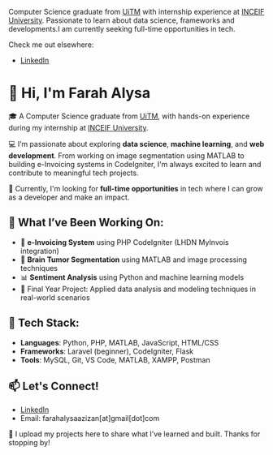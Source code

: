 Computer Science graduate from [UiTM](https://ms.wikipedia.org/wiki/Universiti_Teknologi_MARA) with internship experience at [INCEIF University](https://en.wikipedia.org/wiki/International_Centre_for_Education_in_Islamic_Finance). Passionate to learn about data science, frameworks and developments.I am currently seeking full-time opportunities in tech.

Check me out elsewhere:
- [LinkedIn](https://www.linkedin.com/in/farahalysaazizan/)


# 👋 Hi, I'm Farah Alysa

🎓 A Computer Science graduate from [UiTM](https://ms.wikipedia.org/wiki/Universiti_Teknologi_MARA), with hands-on experience during my internship at [INCEIF University](https://en.wikipedia.org/wiki/International_Centre_for_Education_in_Islamic_Finance).

💻 I’m passionate about exploring **data science**, **machine learning**, and **web development**. From working on image segmentation using MATLAB to building e-Invoicing systems in CodeIgniter, I'm always excited to learn and contribute to meaningful tech projects.

🌱 Currently, I'm looking for **full-time opportunities** in tech where I can grow as a developer and make an impact.

## 🧠 What I’ve Been Working On:
- 🧾 **e-Invoicing System** using PHP CodeIgniter (LHDN MyInvois integration)
- 🧠 **Brain Tumor Segmentation** using MATLAB and image processing techniques
- 📊 **Sentiment Analysis** using Python and machine learning models
- 🧪 Final Year Project: Applied data analysis and modeling techniques in real-world scenarios

## 🔧 Tech Stack:
- **Languages**: Python, PHP, MATLAB, JavaScript, HTML/CSS
- **Frameworks**: Laravel (beginner), CodeIgniter, Flask
- **Tools**: MySQL, Git, VS Code, MATLAB, XAMPP, Postman

## 📫 Let's Connect!
- [LinkedIn](https://www.linkedin.com/in/farahalysaazizan/)
- Email: farahalysaazizan[at]gmail[dot]com

🚀 I upload my projects here to share what I’ve learned and built. Thanks for stopping by!

